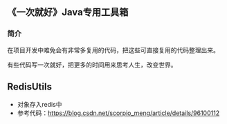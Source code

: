 
## 《一次就好》Java专用工具箱

### 简介

在项目开发中难免会有非常多复用的代码，把这些可直接复用的代码整理出来。

有些代码写一次就好，把更多的时间用来思考人生，改变世界。


## RedisUtils
- 对象存入redis中 
- 参考代码：https://blog.csdn.net/scorpio_meng/article/details/96100112